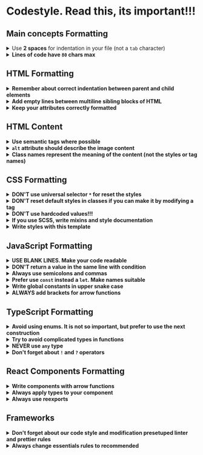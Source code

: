# Codestyle. Read this, its important!!!

## Main concepts Formatting

<details>
  <summary>Use <b>2 spaces</b> for indentation in your file (not a <code>tab</code> character)</summary>
  
  <p>It belongs to this languages: <b>HTML</b>, <b>CSS</b>, <b>JavaScript</b>, <b><TypeScript/b></p>

  <ul>
    <li>HTML</li>
    <li>CSS</li>
    <li>JavaScript</li>
    <li>TypeScript</li>
  </ul>

  > Make sure your formatting will look the same everywhere!

  GOOD Example:

  ```html
  <body>
    <content />
  </body>
  ```

  ```css
  * {
    box-sizing: border-box;
  }
  ```

  ```javascript
  const indent = {
    key: value,
  };
  ```

</details>

<details>
  <summary>Lines of code have <code>80</code> chars max</summary>

  > Don't write spaghetti code
</details>

## HTML Formatting

<details>
  <summary>Remember about correct indentation between parent and child elements</summary>

  > Each level of nesting, including text, contained inside the element, requires a 2-space offset.
  > Also blank lines shouldn't be between parent and child elements.

  GOOD example

  ```html
  <body>
    <div>
      <p>Awesome text</p>
    </div>
  </body>
  ```

  BAD example

  ```html
  <body>
  <div>
  <p>Awesome text</p>
  </div>
  </body>
  ```

</details>

<details>
  <summary>Add empty lines between multiline sibling blocks of HTML</summary>

  > To add some "air" and simplify reading. But don't add them between parent and child elements.

  GOOD Example

  ```html
  <ul>
    <li class="nav__item">
      <a href="#home">Home</a>
    </li>

    <li class="nav__item">
      <a href="#shop">Shop</a>
    </li>

    <li class="nav__item">
      <a href="#contacts">Contacts</a>
    </li>
  </ul>
  ```

  BAD Example

  ```html
  <ul>
    <li class="nav__item">
      <a href="#home">Home</a>
    </li>
    <li class="nav__item">
      <a href="#shop">Shop</a>
    </li>
    <li class="nav__item">
      <a href="#contacts">Contacts</a>
    </li>
  </ul>
  ```

</details>

<details>
  <summary>Keep your attributes correctly formatted</summary>

  > If the HTML element has long attribute values or the number of attributes is more than 2 - start each one,
  including the first, on the new line with a 2-space indentation related to the tag.
  The tag’s closing bracket should be on the same level as the opening one.

  GOOD Example
  ```html
  <input
    type="text" 
    name="surname" 
    id="surname"
    required
  >
  ```

  BAD Examples
  ```html
  <input type="text" name="surname" 
         id="surname" required>

  <input type="text" 
         name="surname" 
         id="surname"
         required>

  <input
  type="text" 
  name="surname" 
  id="surname"
  required>

  <input
    type="text" 
    name="surname" 
    id="surname"
    required>
  ```
</details>

## HTML Content

<details>
  <summary>Use semantic tags where possible</summary>

  > Like `header`, `section`, `article`, `p`. It improves your page SEO and helps screen readers. `div` and `span` does not have any meaning
</details>

<details>
  <summary> <code>alt</code> attribute should describe the image content</summary>


  GOOD example
  ```html
  <img alt="Samsung Galaxy S22 2022 8/128GB Green" />
  ```

  REALLY BAD example
  ```html
  <img alt="image" />
  ```

  STILL BAD example
  ```html
  <img alt="phone" />
  ```
</details>

<details>
  <summary>Class names represent the meaning of the content (not the styles or tag names)</summary>

  > Just follow BEM

  GOOD example
  ```html
  <nav class="nav">
    <ul class="nav__list">
      ...
      <li class="nav__item">
        <a href="#apple" class="nav__link">Apple</a>
      </li>
    </ul>
  </nav>
  ```

  BAD example
  ```html
  <nav class="no-padding">
    <ul>
      ...
      <li class="li">
        <a href="#apple" class="a-last-no-decoration">Apple</a>
      </li>
    </ul>
  </nav>
  ```
</details>

## CSS Formatting

<details>
  <summary>DON'T use universal selector <code>*</code> for reset the styles</summary>
  
  > Use this selector only for normalizing styles

  ```css
  * {
    box-sizing: border-box;
  }
  ```
</details>

<details>
  <summary>DON'T reset default styles in classes if you can make it by modifying a tag</summary>
  
  > You can reset default styles like this:
  
  ```css 
  body {
    margin: 0;
  }
  ```
</details>

<details>
  <summary>DON'T use hardcoded values!!!</summary>

  > It is bad practice, you will be punished 😈

  BAD example
  ```scss
  .text {
    color: #fff;
  ```

  GOOD example
  ```scss
  // variables.scss
  
  :root {
    font-size: 12px;
    font-weigth: 600;
  }
  
  $text-color: #fff;
  ```

  ```scss
  // text.scss

  .text {
    color: $text-color;
  ```
</details>

<details>
  <summary>If you use <b>SCSS</b>, write mixins and style documentation</summary>

  > Remember about reusing styles

  ```scss
  @mixin on-tablet {
    @media (...) {
      @content;
    }
  }
  ```
</details>

<details>
  <summary>Write styles with this template</summary>

  > It makes tour code more readable

  Template:
  ```
  .class {
    position;
    block model;
    text customization;
    borders, animatiojns and other;
  ```

  **Warning**: use styles **logicaly** and **use blank lines**.

  BAD example
  ```css
  .class {
    display: flex;
    gap: 15px;
    position: absolute;
    text-size: 20px;
    top: 10px;
    font-weight: 700;
    border-radius: 5px;
    color: #000;
    border: 1px solid #000;
    background-color: #fff;
    padding: 10px;
    box-sizing: border-box;
  ```

  GOOD example
  ```css
  .class {
    position: absolute;
    top: 10px;

    box-sizing: border-box;
    display: flex;
    gap: 15px;
    padding: 10px;

    text-size: 20px;
    font-weight: 700;
    color: #000;

    background-color: #fff;
    border-radius: 5px;
    border: 1px solid #000;
  ```
  
</details>

## JavaScript Formatting

<details>
  <summary>USE BLANK LINES. Make your code readable</summary>

  BAD example
  ```javascript
  const func = (...args) => {
    const arr = [];
    for (const arg of args) {
      if (arg) {
        arr.push(arg);
      };
    };
    return arr;
  }
```

GOOD example
```javascript
  const func = (...args) => {
    const arr = [];

    for (const arg of args) {
      if (arg) {
        arr.push(arg);
      };
    };

    return arr;
  }
```
</details>

<details>
  <summary>DON'T return a value in the same line with condition</summary>

  > Use curve brackets

  BAD example
  ```javascript
  const func = (...args) => {
    for (const arg of args) {
      if (!arg) return false;
    };

    return true;
  }
  ```

  GOOD example
  ```javascript
  const func = (...args) => {
    for (const arg of args) {
      if (!arg) {
        return false;
      };  
    };
  
    return true;
  }
  ```
</details>

<details>
  <summary>Always use semicolons and commas</summary>

  > Presetupped Prettier and ESLinter [included](https://github.com/BinoviTeam/prettier-settings) 

  BAD example
  ```javascript
  let a = 1
  
  const b = { c: 1, d: 2 }
  ```

  GOOD example
  ```javascript
  let a = 1;
  
  const b = {
    c: 1,
    d: 2,
  }
  ```
</details>

<details>
  <summary>Prefer use <code>const</code> instead a <code>let</code>. Make names suitable</summary>

  BAD example
  ```javascript
  let a = 1
  
  const b = { c: 1, d: 2 }
  ```

  GOOD example
  ```javascript
  const FILTER_INDEX = 1;
  
  const b = {
    c: 1,
    d: 2,
  }
  ```
</details>

<details>
  <summary>Write global constants in <b>upper snake case</b> </summary>

  > Remember constants in the `Mats` module

  BAD example
  ```javascript
  const filterIndex = 1
  const sortByName = 'name';
  ```

  GOOD example
  ```javascript
  const FILTER_INDEX = 1;
  const SOTR_BY_NAME = 'name';
  ```
</details>

<details>
  <summary><b>ALWAYS</b> add brackets for <b>arrow</b> functions</summary>

  > Even if the argument only one

  BAD example
  ```javascript
  const func = arg => { ...some logic };
  ```

  GOOD example
  ```javascript
  const func = (arg) => { ...some logic };
  ```
</details>

## TypeScript Formatting
<details>
  <summary>Avoid using enums. It is not so important, but prefer to use the next construction</summary>

  > Enums have some issues. More information [here](https://thoughtbot.com/blog/the-trouble-with-typescript-enums)

  ```typescript
  const FILTER = {
    BY_NAME: 'name',
    BY_PRICE: 'price',
  } as const;
  ```
</details>

<details>
  <summary>Try to avoid complicated  types in functions</summary>

  > Better write type or interface

  BAD example
  ```typescript
  const func = ({ a, b }: { a: string, b: string}): string = { ...some logic };
  ```

  GOOD example
  ```typescript
  interface FuncProps {
    a: string;
    b: string;
  }

  const func = ({ a, b }: FuncProps): string = { ...some logic };
  ```
</details>

<details>
  <summary><b>NEVER</b> use <code>any</code> type</summary>

  > It is bad practice, you will be punished 😈

</details>

<details>
  <summary>Don't forget about <code>!</code> and <code>?</code> operators</summary>

  > Sometimes it helps to write less code with the same logic
</details>

## React Components Formatting
<details>
  <summary>Write components with arrow functions</summary>

  ```jsx
  const Component = () => <></>
  ```
</details>

<details>
  <summary>Always apply types to your component</summary>

  ```jsx
  import { FC } from 'react';

  interface Props {
    a: string;
    b: (c: string) => void;
  }

  const Component: FC<Props> = ({ a, b }) => <></>;
  ```
</details>

<details>
  <summary>Always use reexports</summary>

  > Take care of other developers and yourself
</details>

## Frameworks

<details>
  <summary>Don't forget about our code style and modification presetuped linter and prettier rules</summary>

  > Link to our [codestyle](https://github.com/BinoviTeam/prettier-settings)
</details>

<details>
  <summary>Always change essentials rules to recommended</summary>

  ```javascript
  // Vue 3 presetuped ESLint rules

 
  /* eslint-env node */
  require('@rushstack/eslint-patch/modern-module-resolution');
  
  module.exports = {
    root: true,
    extends: [
      'plugin:vue/vue3-recommended', ⬅️⬅️⬅️
      'eslint:recommended', ⬅️⬅️⬅️
      '@vue/eslint-config-typescript',
      '@vue/eslint-config-prettier/skip-formatting',
    ],
    parserOptions: {
      ecmaVersion: 'latest',
    },
  };
  ```
</details>
